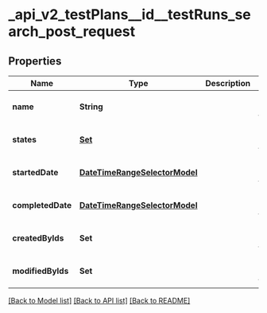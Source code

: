 # _api_v2_testPlans__id__testRuns_search_post_request
## Properties

| Name | Type | Description | Notes |
|------------ | ------------- | ------------- | -------------|
| **name** | **String** |  | [optional] [default to null] |
| **states** | [**Set**](TestRunState.md) |  | [optional] [default to null] |
| **startedDate** | [**DateTimeRangeSelectorModel**](DateTimeRangeSelectorModel.md) |  | [optional] [default to null] |
| **completedDate** | [**DateTimeRangeSelectorModel**](DateTimeRangeSelectorModel.md) |  | [optional] [default to null] |
| **createdByIds** | **Set** |  | [optional] [default to null] |
| **modifiedByIds** | **Set** |  | [optional] [default to null] |

[[Back to Model list]](../README.md#documentation-for-models) [[Back to API list]](../README.md#documentation-for-api-endpoints) [[Back to README]](../README.md)

